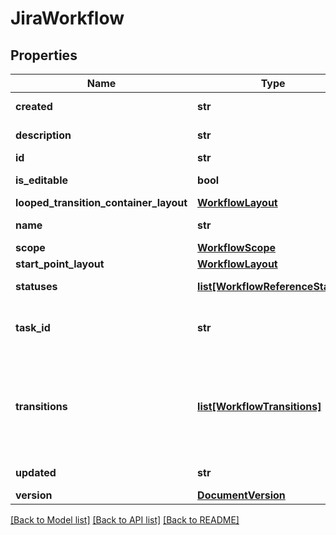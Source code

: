 # JiraWorkflow

## Properties
Name | Type | Description | Notes
------------ | ------------- | ------------- | -------------
**created** | **str** | The creation date of the workflow. | [optional] 
**description** | **str** | The description of the workflow. | [optional] 
**id** | **str** | The ID of the workflow. | [optional] 
**is_editable** | **bool** | Indicates if the workflow can be edited. | [optional] 
**looped_transition_container_layout** | [**WorkflowLayout**](WorkflowLayout.md) |  | [optional] 
**name** | **str** | The name of the workflow. | [optional] 
**scope** | [**WorkflowScope**](WorkflowScope.md) |  | [optional] 
**start_point_layout** | [**WorkflowLayout**](WorkflowLayout.md) |  | [optional] 
**statuses** | [**list[WorkflowReferenceStatus]**](WorkflowReferenceStatus.md) | The statuses referenced in this workflow. | [optional] 
**task_id** | **str** | If there is a current [asynchronous task](#async-operations) operation for this workflow. | [optional] 
**transitions** | [**list[WorkflowTransitions]**](WorkflowTransitions.md) | The transitions of the workflow. Note that a transition can have either the deprecated &#x60;to&#x60;/&#x60;from&#x60; fields or the &#x60;toStatusReference&#x60;/&#x60;links&#x60; fields, but never both nor a combination. | [optional] 
**updated** | **str** | The last edited date of the workflow. | [optional] 
**version** | [**DocumentVersion**](DocumentVersion.md) |  | [optional] 

[[Back to Model list]](../README.md#documentation-for-models) [[Back to API list]](../README.md#documentation-for-api-endpoints) [[Back to README]](../README.md)

